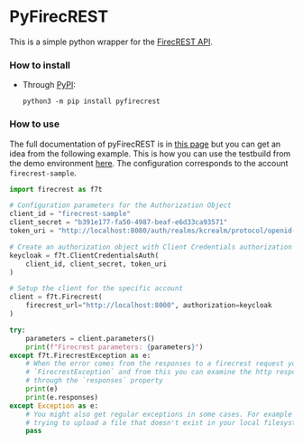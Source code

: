 # PyFirecREST

This is a simple python wrapper for the [FirecREST API](https://github.com/eth-cscs/firecrest).

### How to install
- Through [PyPI](https://pypi.org/project/pyfirecrest/):

  ```
  python3 -m pip install pyfirecrest
  ```

### How to use
The full documentation of pyFirecREST is in [this page](https://pyfirecrest.readthedocs.io) but you can get an idea from the following example.
This is how you can use the testbuild from the demo environment [here](https://github.com/eth-cscs/firecrest/tree/master/deploy/demo).
The configuration corresponds to the account `firecrest-sample`.

```python
import firecrest as f7t

# Configuration parameters for the Authorization Object
client_id = "firecrest-sample"
client_secret = "b391e177-fa50-4987-beaf-e6d33ca93571"
token_uri = "http://localhost:8080/auth/realms/kcrealm/protocol/openid-connect/token"

# Create an authorization object with Client Credentials authorization grant
keycloak = f7t.ClientCredentialsAuth(
    client_id, client_secret, token_uri
)

# Setup the client for the specific account
client = f7t.Firecrest(
    firecrest_url="http://localhost:8000", authorization=keycloak
)

try:
    parameters = client.parameters()
    print(f"Firecrest parameters: {parameters}")
except f7t.FirecrestException as e:
    # When the error comes from the responses to a firecrest request you will get a
    # `FirecrestException` and from this you can examine the http responses yourself
    # through the `responses` property
    print(e)
    print(e.responses)
except Exception as e:
    # You might also get regular exceptions in some cases. For example when you are
    # trying to upload a file that doesn't exist in your local filesystem.
    pass
```
